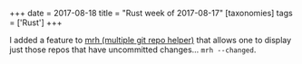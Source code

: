 +++
date = 2017-08-18
title = "Rust week of 2017-08-17"
[taxonomies]
tags = ['Rust']
+++

I added a feature to [mrh (multiple git repo helper)] that allows one to
display just those repos that have uncommitted changes...
`mrh --changed`.

  [mrh (multiple git repo helper)]: https://github.com/tshepang/mrh

